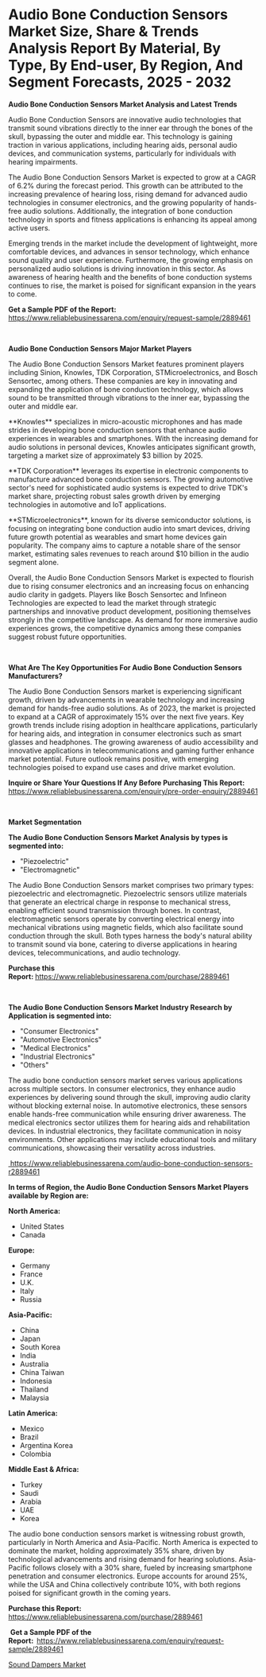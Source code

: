 <p><h1>Audio Bone Conduction Sensors Market Size, Share & Trends Analysis Report By Material, By Type, By End-user, By Region, And Segment Forecasts, 2025 - 2032</h1></p><p><strong>Audio Bone Conduction Sensors Market Analysis and Latest Trends</strong></p>
<p><p>Audio Bone Conduction Sensors are innovative audio technologies that transmit sound vibrations directly to the inner ear through the bones of the skull, bypassing the outer and middle ear. This technology is gaining traction in various applications, including hearing aids, personal audio devices, and communication systems, particularly for individuals with hearing impairments.</p><p>The Audio Bone Conduction Sensors Market is expected to grow at a CAGR of 6.2% during the forecast period. This growth can be attributed to the increasing prevalence of hearing loss, rising demand for advanced audio technologies in consumer electronics, and the growing popularity of hands-free audio solutions. Additionally, the integration of bone conduction technology in sports and fitness applications is enhancing its appeal among active users.</p><p>Emerging trends in the market include the development of lightweight, more comfortable devices, and advances in sensor technology, which enhance sound quality and user experience. Furthermore, the growing emphasis on personalized audio solutions is driving innovation in this sector. As awareness of hearing health and the benefits of bone conduction systems continues to rise, the market is poised for significant expansion in the years to come.</p></p>
<p><strong>Get a Sample PDF of the Report:&nbsp;</strong> <a href="https://www.reliablebusinessarena.com/enquiry/request-sample/2889461?utm_campaign=1990&utm_medium=2&utm_source=Github&utm_content=ia&utm_term=14032025&utm_id=audio-bone-conduction-sensors">https://www.reliablebusinessarena.com/enquiry/request-sample/2889461</a></p>
<p>&nbsp;</p>
<p><strong>Audio Bone Conduction Sensors Major Market Players</strong></p>
<p><p>The Audio Bone Conduction Sensors Market features prominent players including Sinion, Knowles, TDK Corporation, STMicroelectronics, and Bosch Sensortec, among others. These companies are key in innovating and expanding the application of bone conduction technology, which allows sound to be transmitted through vibrations to the inner ear, bypassing the outer and middle ear.</p><p>**Knowles** specializes in micro-acoustic microphones and has made strides in developing bone conduction sensors that enhance audio experiences in wearables and smartphones. With the increasing demand for audio solutions in personal devices, Knowles anticipates significant growth, targeting a market size of approximately $3 billion by 2025.</p><p>**TDK Corporation** leverages its expertise in electronic components to manufacture advanced bone conduction sensors. The growing automotive sector's need for sophisticated audio systems is expected to drive TDK's market share, projecting robust sales growth driven by emerging technologies in automotive and IoT applications.</p><p>**STMicroelectronics**, known for its diverse semiconductor solutions, is focusing on integrating bone conduction audio into smart devices, driving future growth potential as wearables and smart home devices gain popularity. The company aims to capture a notable share of the sensor market, estimating sales revenues to reach around $10 billion in the audio segment alone.</p><p>Overall, the Audio Bone Conduction Sensors Market is expected to flourish due to rising consumer electronics and an increasing focus on enhancing audio clarity in gadgets. Players like Bosch Sensortec and Infineon Technologies are expected to lead the market through strategic partnerships and innovative product development, positioning themselves strongly in the competitive landscape. As demand for more immersive audio experiences grows, the competitive dynamics among these companies suggest robust future opportunities.</p></p>
<p>&nbsp;</p>
<p><strong>What Are The Key Opportunities For Audio Bone Conduction Sensors Manufacturers?</strong></p>
<p><p>The Audio Bone Conduction Sensors market is experiencing significant growth, driven by advancements in wearable technology and increasing demand for hands-free audio solutions. As of 2023, the market is projected to expand at a CAGR of approximately 15% over the next five years. Key growth trends include rising adoption in healthcare applications, particularly for hearing aids, and integration in consumer electronics such as smart glasses and headphones. The growing awareness of audio accessibility and innovative applications in telecommunications and gaming further enhance market potential. Future outlook remains positive, with emerging technologies poised to expand use cases and drive market evolution.</p></p>
<p><strong>Inquire or Share Your Questions If Any Before Purchasing This Report:</strong> <a href="https://www.reliablebusinessarena.com/enquiry/pre-order-enquiry/2889461?utm_campaign=1990&utm_medium=2&utm_source=Github&utm_content=ia&utm_term=14032025&utm_id=audio-bone-conduction-sensors">https://www.reliablebusinessarena.com/enquiry/pre-order-enquiry/2889461</a></p>
<p>&nbsp;</p>
<p><strong>Market Segmentation</strong></p>
<p><strong>The Audio Bone Conduction Sensors Market Analysis by types is segmented into:</strong></p>
<p><ul><li>"Piezoelectric"</li><li>"Electromagnetic"</li></ul></p>
<p><p>The Audio Bone Conduction Sensors market comprises two primary types: piezoelectric and electromagnetic. Piezoelectric sensors utilize materials that generate an electrical charge in response to mechanical stress, enabling efficient sound transmission through bones. In contrast, electromagnetic sensors operate by converting electrical energy into mechanical vibrations using magnetic fields, which also facilitate sound conduction through the skull. Both types harness the body's natural ability to transmit sound via bone, catering to diverse applications in hearing devices, telecommunications, and audio technology.</p></p>
<p><strong>Purchase this Report:&nbsp;</strong><a href="https://www.reliablebusinessarena.com/purchase/2889461?utm_campaign=1990&utm_medium=2&utm_source=Github&utm_content=ia&utm_term=14032025&utm_id=audio-bone-conduction-sensors">https://www.reliablebusinessarena.com/purchase/2889461</a></p>
<p>&nbsp;</p>
<p><strong>The Audio Bone Conduction Sensors Market Industry Research by Application is segmented into:</strong></p>
<p><ul><li>"Consumer Electronics"</li><li>"Automotive Electronics"</li><li>"Medical Electronics"</li><li>"Industrial Electronics"</li><li>"Others"</li></ul></p>
<p><p>The audio bone conduction sensors market serves various applications across multiple sectors. In consumer electronics, they enhance audio experiences by delivering sound through the skull, improving audio clarity without blocking external noise. In automotive electronics, these sensors enable hands-free communication while ensuring driver awareness. The medical electronics sector utilizes them for hearing aids and rehabilitation devices. In industrial electronics, they facilitate communication in noisy environments. Other applications may include educational tools and military communications, showcasing their versatility across industries.</p></p>
<p><a href="https://www.reliablebusinessarena.com/audio-bone-conduction-sensors-r2889461?utm_campaign=1990&utm_medium=2&utm_source=Github&utm_content=ia&utm_term=14032025&utm_id=audio-bone-conduction-sensors">&nbsp;https://www.reliablebusinessarena.com/audio-bone-conduction-sensors-r2889461</a></p>
<p><strong>In terms of Region, the Audio Bone Conduction Sensors Market Players available by Region are:</strong></p>
<p>
    <p> <strong> North America: </strong>
        <ul>
            <li>United States</li>
            <li>Canada</li>
        </ul>
        </p> 
    <p> <strong> Europe: </strong>
        <ul>
            <li>Germany</li>
            <li>France</li>
            <li>U.K.</li>
            <li>Italy</li>
            <li>Russia</li>
        </ul>
        </p> 
    <p> <strong> Asia-Pacific: </strong>
        <ul>
            <li>China</li>
            <li>Japan</li>
            <li>South Korea</li>
            <li>India</li>
            <li>Australia</li>
            <li>China Taiwan</li>
            <li>Indonesia</li>
            <li>Thailand</li>
            <li>Malaysia</li>
        </ul>
        </p> 
    <p> <strong> Latin America: </strong>
        <ul>
            <li>Mexico</li>
            <li>Brazil</li>
            <li>Argentina Korea</li>
            <li>Colombia</li>
        </ul>
        </p> 
    <p> <strong> Middle East & Africa: </strong>
        <ul>
            <li>Turkey</li>
            <li>Saudi</li>
            <li>Arabia</li>
            <li>UAE</li>
            <li>Korea</li>
        </ul>
    </p>
    </p>
<p><p>The audio bone conduction sensors market is witnessing robust growth, particularly in North America and Asia-Pacific. North America is expected to dominate the market, holding approximately 35% share, driven by technological advancements and rising demand for hearing solutions. Asia-Pacific follows closely with a 30% share, fueled by increasing smartphone penetration and consumer electronics. Europe accounts for around 25%, while the USA and China collectively contribute 10%, with both regions poised for significant growth in the coming years.</p></p>
<p><strong>Purchase this Report: </strong><a href="https://www.reliablebusinessarena.com/purchase/2889461?utm_campaign=1990&utm_medium=2&utm_source=Github&utm_content=ia&utm_term=14032025&utm_id=audio-bone-conduction-sensors">https://www.reliablebusinessarena.com/purchase/2889461</a></p>
<p>&nbsp;<strong>Get a Sample PDF of the Report:&nbsp;&nbsp;</strong><a href="https://www.reliablebusinessarena.com/enquiry/request-sample/2889461?utm_campaign=1990&utm_medium=2&utm_source=Github&utm_content=ia&utm_term=14032025&utm_id=audio-bone-conduction-sensors">https://www.reliablebusinessarena.com/enquiry/request-sample/2889461</a></p>
<p><strong></strong></p>
<p><p><a href="https://github.com/MarciaRunte/Market-Research-Report-List-2/blob/main/sound-dampers-market.md?utm_campaign=1990&utm_medium=2&utm_source=Github&utm_content=ia&utm_term=14032025&utm_id=audio-bone-conduction-sensors">Sound Dampers Market</a></p></p>